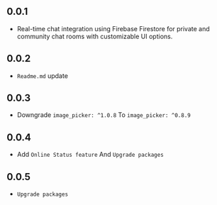 ## 0.0.1
* Real-time chat integration using Firebase Firestore for private and community chat rooms with customizable UI options.

## 0.0.2

*  `Readme.md` update

## 0.0.3

*  Downgrade `image_picker: ^1.0.8` To `image_picker: ^0.8.9`

## 0.0.4

*  Add `Online Status feature` And `Upgrade packages`

## 0.0.5

*  `Upgrade packages`
